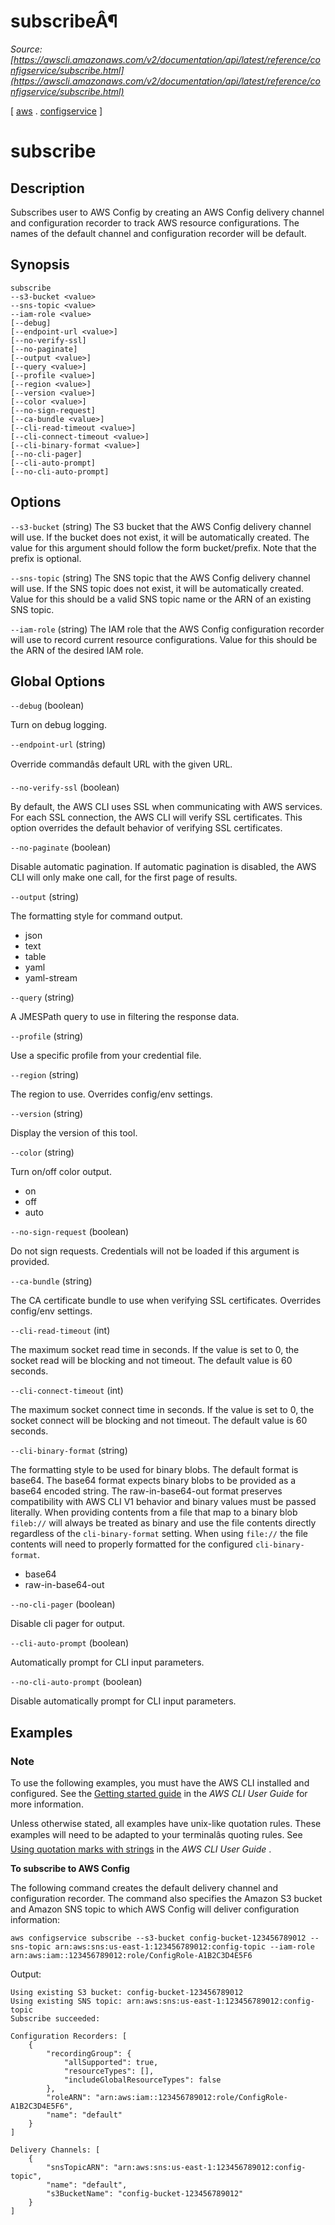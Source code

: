 # subscribeÂ¶

*Source: [https://awscli.amazonaws.com/v2/documentation/api/latest/reference/configservice/subscribe.html](https://awscli.amazonaws.com/v2/documentation/api/latest/reference/configservice/subscribe.html)*

[ [aws](https://awscli.amazonaws.com/v2/documentation/api/latest/reference/index.html#cli-aws) . [configservice](https://awscli.amazonaws.com/v2/documentation/api/latest/reference/configservice/index.html#cli-aws-configservice) ]

# subscribe

## Description

Subscribes user to AWS Config by creating an AWS Config delivery channel and configuration recorder to track AWS resource configurations. The names of the default channel and configuration recorder will be default.

## Synopsis

```
subscribe
--s3-bucket <value>
--sns-topic <value>
--iam-role <value>
[--debug]
[--endpoint-url <value>]
[--no-verify-ssl]
[--no-paginate]
[--output <value>]
[--query <value>]
[--profile <value>]
[--region <value>]
[--version <value>]
[--color <value>]
[--no-sign-request]
[--ca-bundle <value>]
[--cli-read-timeout <value>]
[--cli-connect-timeout <value>]
[--cli-binary-format <value>]
[--no-cli-pager]
[--cli-auto-prompt]
[--no-cli-auto-prompt]
```

## Options

`--s3-bucket` (string)
The S3 bucket that the AWS Config delivery channel will use. If the bucket does not exist, it will be automatically created. The value for this argument should follow the form bucket/prefix. Note that the prefix is optional.

`--sns-topic` (string)
The SNS topic that the AWS Config delivery channel will use. If the SNS topic does not exist, it will be automatically created. Value for this should be a valid SNS topic name or the ARN of an existing SNS topic.

`--iam-role` (string)
The IAM role that the AWS Config configuration recorder will use to record current resource configurations. Value for this should be the ARN of the desired IAM role.

## Global Options

`--debug` (boolean)

Turn on debug logging.

`--endpoint-url` (string)

Override commandâs default URL with the given URL.

`--no-verify-ssl` (boolean)

By default, the AWS CLI uses SSL when communicating with AWS services. For each SSL connection, the AWS CLI will verify SSL certificates. This option overrides the default behavior of verifying SSL certificates.

`--no-paginate` (boolean)

Disable automatic pagination. If automatic pagination is disabled, the AWS CLI will only make one call, for the first page of results.

`--output` (string)

The formatting style for command output.

- json
- text
- table
- yaml
- yaml-stream

`--query` (string)

A JMESPath query to use in filtering the response data.

`--profile` (string)

Use a specific profile from your credential file.

`--region` (string)

The region to use. Overrides config/env settings.

`--version` (string)

Display the version of this tool.

`--color` (string)

Turn on/off color output.

- on
- off
- auto

`--no-sign-request` (boolean)

Do not sign requests. Credentials will not be loaded if this argument is provided.

`--ca-bundle` (string)

The CA certificate bundle to use when verifying SSL certificates. Overrides config/env settings.

`--cli-read-timeout` (int)

The maximum socket read time in seconds. If the value is set to 0, the socket read will be blocking and not timeout. The default value is 60 seconds.

`--cli-connect-timeout` (int)

The maximum socket connect time in seconds. If the value is set to 0, the socket connect will be blocking and not timeout. The default value is 60 seconds.

`--cli-binary-format` (string)

The formatting style to be used for binary blobs. The default format is base64. The base64 format expects binary blobs to be provided as a base64 encoded string. The raw-in-base64-out format preserves compatibility with AWS CLI V1 behavior and binary values must be passed literally. When providing contents from a file that map to a binary blob `fileb://` will always be treated as binary and use the file contents directly regardless of the `cli-binary-format` setting. When using `file://` the file contents will need to properly formatted for the configured `cli-binary-format`.

- base64
- raw-in-base64-out

`--no-cli-pager` (boolean)

Disable cli pager for output.

`--cli-auto-prompt` (boolean)

Automatically prompt for CLI input parameters.

`--no-cli-auto-prompt` (boolean)

Disable automatically prompt for CLI input parameters.

## Examples

### Note

To use the following examples, you must have the AWS CLI installed and configured. See the [Getting started guide](https://docs.aws.amazon.com/cli/latest/userguide/cli-chap-getting-started.html) in the *AWS CLI User Guide* for more information.

Unless otherwise stated, all examples have unix-like quotation rules. These examples will need to be adapted to your terminalâs quoting rules. See [Using quotation marks with strings](https://docs.aws.amazon.com/cli/latest/userguide/cli-usage-parameters-quoting-strings.html) in the *AWS CLI User Guide* .

**To subscribe to AWS Config**

The following command creates the default delivery channel and configuration recorder. The command also specifies the Amazon S3 bucket and Amazon SNS topic to which AWS Config will deliver configuration information:

```
aws configservice subscribe --s3-bucket config-bucket-123456789012 --sns-topic arn:aws:sns:us-east-1:123456789012:config-topic --iam-role arn:aws:iam::123456789012:role/ConfigRole-A1B2C3D4E5F6
```

Output:

```
Using existing S3 bucket: config-bucket-123456789012
Using existing SNS topic: arn:aws:sns:us-east-1:123456789012:config-topic
Subscribe succeeded:

Configuration Recorders: [
    {
        "recordingGroup": {
            "allSupported": true,
            "resourceTypes": [],
            "includeGlobalResourceTypes": false
        },
        "roleARN": "arn:aws:iam::123456789012:role/ConfigRole-A1B2C3D4E5F6",
        "name": "default"
    }
]

Delivery Channels: [
    {
        "snsTopicARN": "arn:aws:sns:us-east-1:123456789012:config-topic",
        "name": "default",
        "s3BucketName": "config-bucket-123456789012"
    }
]
```